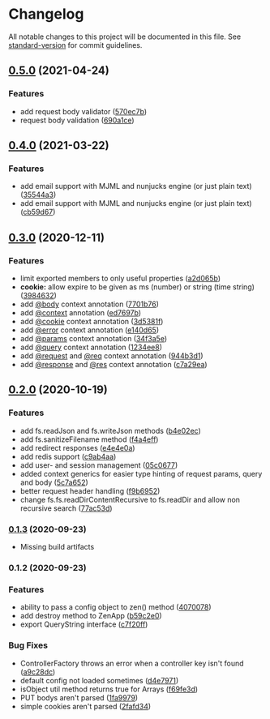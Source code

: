 # Changelog

All notable changes to this project will be documented in this file. See [standard-version](https://github.com/conventional-changelog/standard-version) for commit guidelines.

## [0.5.0](https://github.com/sahachide/ZenTS/compare/v0.4.0...v0.5.0) (2021-04-24)


### Features

* add request body validator ([570ec7b](https://github.com/sahachide/ZenTS/commit/570ec7b13f853225fdf7b2d3ac6b5df0833dbe4f))
* request body validation ([690a1ce](https://github.com/sahachide/ZenTS/commit/690a1cedff19197997fac6ca1f67e87032ae392f))

## [0.4.0](https://github.com/sahachide/ZenTS/compare/v0.3.0...v0.4.0) (2021-03-22)


### Features

* add email support with MJML and nunjucks engine (or just plain text) ([35544a3](https://github.com/sahachide/ZenTS/commit/35544a30c5fdda2f8943d42433c5b9015ec6d4f3))
* add email support with MJML and nunjucks engine (or just plain text) ([cb59d67](https://github.com/sahachide/ZenTS/commit/cb59d67180a4b5165ed4372c47f8fd9d9c8d87ba))

## [0.3.0](https://github.com/sahachide/ZenTS/compare/v0.2.0...v0.3.0) (2020-12-11)


### Features

* limit exported members to only useful properties ([a2d065b](https://github.com/sahachide/ZenTS/commit/a2d065b22aadadc9cac8e41331812a45de82fc37))
* **cookie:** allow expire to be given as ms (number) or string (time string) ([3984632](https://github.com/sahachide/ZenTS/commit/3984632cc58b470f21638649d71d00a1047ef970))
* add [@body](https://github.com/body) context annotation ([7701b76](https://github.com/sahachide/ZenTS/commit/7701b76b8f0417087b7b15e9b5eeed5baa199df5))
* add [@context](https://github.com/context) annotation ([ed7697b](https://github.com/sahachide/ZenTS/commit/ed7697bdbe0d0523e01bbd8d28f805e0b353586c))
* add [@cookie](https://github.com/cookie) context annotation ([3d5381f](https://github.com/sahachide/ZenTS/commit/3d5381f8e44d17747ecbf288e26ccfaa3e857d9a))
* add [@error](https://github.com/error) context annotation ([e140d65](https://github.com/sahachide/ZenTS/commit/e140d655e06102e38f14e534003379a003201403))
* add [@params](https://github.com/params) context annotation ([34f3a5e](https://github.com/sahachide/ZenTS/commit/34f3a5e7c2d7244335f5b4ca34657b72834a20b7))
* add [@query](https://github.com/query) context annotation ([1234ee8](https://github.com/sahachide/ZenTS/commit/1234ee86390922f24819fa383349edc2cf800b53))
* add [@request](https://github.com/request) and [@req](https://github.com/req) context annotation ([944b3d1](https://github.com/sahachide/ZenTS/commit/944b3d106328cc91dc6c0f4f9a7be326550296a2))
* add [@response](https://github.com/response) and [@res](https://github.com/res) context annotation ([c7a29ea](https://github.com/sahachide/ZenTS/commit/c7a29ead7b7fce761480cab7d7ec4e27ae4ad685))

## [0.2.0](https://github.com/sahachide/ZenTS/compare/v0.1.2...v0.2.0) (2020-10-19)


### Features

* add fs.readJson and fs.writeJson methods ([b4e02ec](https://github.com/sahachide/ZenTS/commit/b4e02ecc1782d816c88f0b1bf73e15bc65816a7a))
* add fs.sanitizeFilename method ([f4a4eff](https://github.com/sahachide/ZenTS/commit/f4a4eff04ce3fed235c5cc86043cf6c3577a2b9f))
* add redirect responses ([e4e4e0a](https://github.com/sahachide/ZenTS/commit/e4e4e0aadd82d0067b2f4803e6ba88741f3de8f6))
* add redis support ([c9ab4aa](https://github.com/sahachide/ZenTS/commit/c9ab4aa5f31e9c827eaf8245c0c9111e952a7a94))
* add user- and session management ([05c0677](https://github.com/sahachide/ZenTS/commit/05c0677216752b67f8342e3ee3328934dea91bde))
* added context generics for easier type hinting of request params, query and body ([5c7a652](https://github.com/sahachide/ZenTS/commit/5c7a6524c816658c21850902487a477bbd3c9d52))
* better request header handling ([f9b6952](https://github.com/sahachide/ZenTS/commit/f9b6952e8767a522ab52f4d9c19058ca8dfd2879))
* change fs.fs.readDirContentRecursive to fs.readDir and allow non recursive search ([77ac53d](https://github.com/sahachide/ZenTS/commit/77ac53d6962b2f949bdf7cfbe170e86271e440ce))

### [0.1.3](https://github.com/sahachide/ZenTS/compare/v0.1.2...v0.1.3) (2020-09-23)

- Missing build artifacts

### 0.1.2 (2020-09-23)

### Features

* ability to pass a config object to zen() method ([4070078](https://github.com/sahachide/ZenTS/commit/4070078948350e5fb574b96b7100e8307d5ce793))
* add destroy method to ZenApp ([b59c2e0](https://github.com/sahachide/ZenTS/commit/b59c2e044537c215a4c219dbadf1dba8999df06f))
* export QueryString interface ([c7f20ff](https://github.com/sahachide/ZenTS/commit/c7f20ff5e6ecc37fd8f3fd5e9bb98606164051b6))


### Bug Fixes

* ControllerFactory throws an error when a controller key isn't found ([a9c28dc](https://github.com/sahachide/ZenTS/commit/a9c28dca28f90198b17f25967a0d414f6c734962))
* default config not loaded sometimes ([d4e7971](https://github.com/sahachide/ZenTS/commit/d4e79715d28ed187520fd2280c3e5cd7155e266c))
* isObject util method returns true for Arrays ([f69fe3d](https://github.com/sahachide/ZenTS/commit/f69fe3de6eb481ef8989cb5b18065cc63e1160dd))
* PUT bodys aren't parsed ([1fa9979](https://github.com/sahachide/ZenTS/commit/1fa9979e808130a6430def1b96ac420696c9dd49))
* simple cookies aren't parsed ([2fafd34](https://github.com/sahachide/ZenTS/commit/2fafd346c5ba91afc71bce682a8eb6f087a61063))
